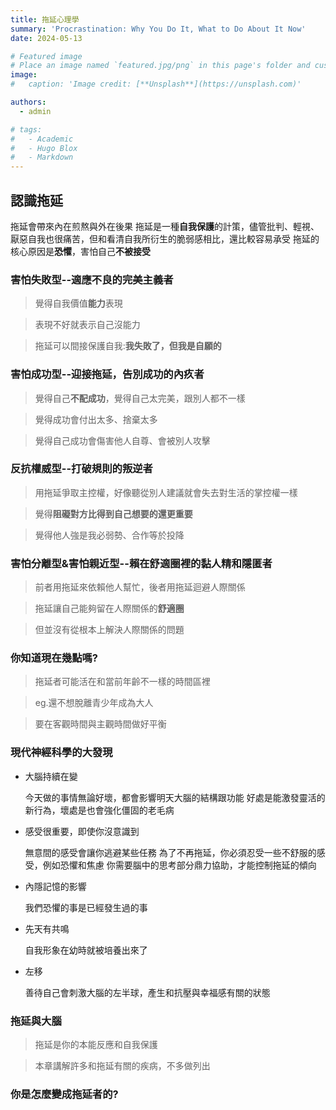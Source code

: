 ```yaml
---
title: 拖延心理學
summary: 'Procrastination: Why You Do It, What to Do About It Now'
date: 2024-05-13

# Featured image
# Place an image named `featured.jpg/png` in this page's folder and customize its options here.
image:
#   caption: 'Image credit: [**Unsplash**](https://unsplash.com)'

authors:
  - admin

# tags:
#   - Academic
#   - Hugo Blox
#   - Markdown
---
```


## 認識拖延
拖延會帶來內在煎熬與外在後果
拖延是一種**自我保護**的計策，儘管批判、輕視、厭惡自我也很痛苦，但和看清自我所衍生的脆弱感相比，還比較容易承受
拖延的核心原因是**恐懼**，害怕自己**不被接受**


### 害怕失敗型--適應不良的完美主義者
>覺得自我價值**能力**表現

>表現不好就表示自己沒能力

>拖延可以間接保護自我:**我失敗了，但我是自願的**

### 害怕成功型--迎接拖延，告別成功的內疚者
>覺得自己**不配成功**，覺得自己太完美，跟別人都不一樣

>覺得成功會付出太多、捨棄太多

>覺得自己成功會傷害他人自尊、會被別人攻擊

### 反抗權威型--打破規則的叛逆者
>用拖延爭取主控權，好像聽從別人建議就會失去對生活的掌控權一樣

>覺得**阻礙對方比得到自己想要的還更重要**

>覺得他人強是我必弱勢、合作等於投降

### 害怕分離型&害怕親近型--賴在舒適圈裡的黏人精和隱匿者
>前者用拖延來依賴他人幫忙，後者用拖延迴避人際關係

>拖延讓自己能夠留在人際關係的**舒適圈**

>但並沒有從根本上解決人際關係的問題

### 你知道現在幾點嗎?
>拖延者可能活在和當前年齡不一樣的時間區裡

>eg.還不想脫離青少年成為大人

>要在客觀時間與主觀時間做好平衡

### 現代神經科學的大發現
* 大腦持續在變

    今天做的事情無論好壞，都會影響明天大腦的結構跟功能
    好處是能激發靈活的新行為，壞處是也會強化僵固的老毛病
* 感受很重要，即使你沒意識到

    無意間的感受會讓你逃避某些任務
    為了不再拖延，你必須忍受一些不舒服的感受，例如恐懼和焦慮
    你需要腦中的思考部分鼎力協助，才能控制拖延的傾向

* 內隱記憶的影響

    我們恐懼的事是已經發生過的事
* 先天有共鳴

    自我形象在幼時就被培養出來了

* 左移

    善待自己會刺激大腦的左半球，產生和抗壓與幸福感有關的狀態

### 拖延與大腦

>拖延是你的本能反應和自我保護

>本章講解許多和拖延有關的疾病，不多做列出

### 你是怎麼變成拖延者的?



